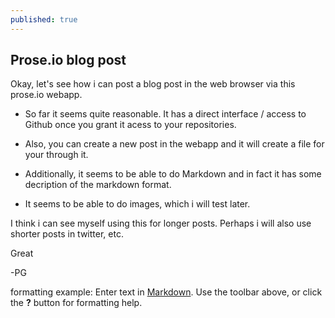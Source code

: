 ```yaml
---
published: true
---
```

## Prose.io blog post

Okay, let's see how i can post a blog post in the web browser via this prose.io webapp.

- So far it seems quite reasonable. It has a direct interface / access to Github once you grant it acess to your repositories. 

- Also, you can create a new post in the webapp and it will create a file for your through it.

- Additionally, it seems to be able to do Markdown and in fact it has some decription of the markdown format.

- It seems to be able to do images, which i will test later.


I think i can see myself using this for longer posts. Perhaps i will also use shorter posts in twitter, etc.

Great

-PG

formatting example:
Enter text in [Markdown](http://daringfireball.net/projects/markdown/). Use the toolbar above, or click the **?** button for formatting help.
